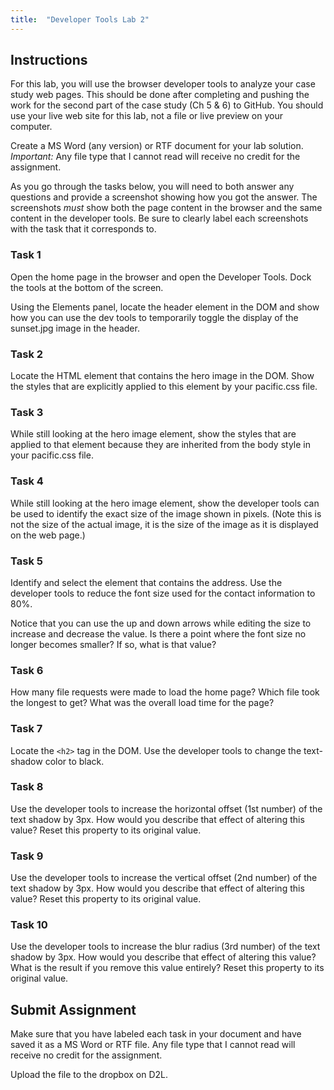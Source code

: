 ```yaml
---
title:  "Developer Tools Lab 2"
---
```


## Instructions
For this lab, you will use the browser developer tools to analyze your case study web pages.  This should be done after completing and pushing the work for the second part of the case study (Ch 5 & 6) to GitHub.  You should use your live web site for this lab, not a file or live preview on your computer.

Create a MS Word (any version) or RTF document for your lab solution. _Important:_ Any file type that I cannot read will receive no credit for the assignment.  

As you go through the tasks below, you will need to both answer any questions and provide a screenshot showing how you got the answer. The screenshots _must_ show both the page content in the browser and the same content in the developer tools. Be sure to clearly label each screenshots with the task that it corresponds to.

### Task 1
Open the home page in the browser and open the Developer Tools. Dock the tools at the bottom of the  screen.  

Using the Elements panel, locate the header element in the DOM and show how you can use the dev tools to temporarily toggle the display of the sunset.jpg image in the header.

### Task 2
Locate the HTML element that contains the hero image in the DOM.  Show the styles that are explicitly applied to this element by your pacific.css file.


### Task 3
While still looking at the hero image element, show the styles that are applied to that element because they are inherited from the body style in your pacific.css file.


### Task 4
While still looking at the hero image element, show the developer tools can be used to identify the exact size of the image shown in pixels.  (Note this is not the size of the actual image, it is the size of the image as it is displayed on the web page.)


### Task 5
Identify and select the element that contains the address.  Use the developer tools to reduce the font size used for the contact information to 80%.

Notice that you can use the up and down arrows while editing the size to increase and decrease the value. Is there a point where the font size no longer becomes smaller?  If so, what is that value?


### Task 6
How many file requests were made to load the home page?  Which file took the longest to get?  What was the overall load time for the page?


### Task 7
Locate the `<h2>` tag in the DOM. Use the developer tools to change the text-shadow color to black.


### Task 8
Use the developer tools to increase the horizontal offset (1st number) of the text shadow by 3px.  How would you describe that effect of altering this value?  Reset this property to its original value.


### Task 9
Use the developer tools to increase the vertical offset (2nd number) of the text shadow by 3px.  How would you describe that effect of altering this value?  Reset this property to its original value.

### Task 10
Use the developer tools to increase the blur radius (3rd number) of the text shadow by 3px.  How would you describe that effect of altering this value?  What is the result if you remove this value entirely?  Reset this property to its original value.


## Submit Assignment
Make sure that you have labeled each task in your document and have saved it as a MS Word or RTF file. Any file type that I cannot read will receive no credit for the assignment.  

Upload the file to the dropbox on D2L.
